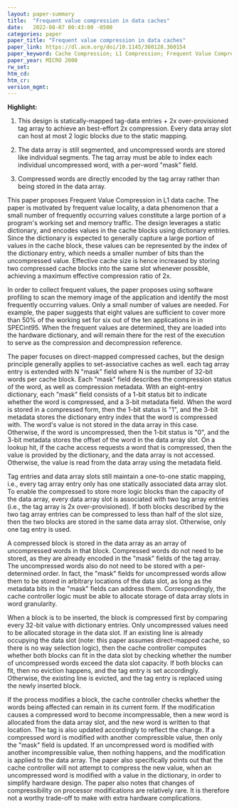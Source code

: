 ```yaml
---
layout: paper-summary
title:  "Frequent value compression in data caches"
date:   2022-08-07 00:43:00 -0500
categories: paper
paper_title: "Frequent value compression in data caches"
paper_link: https://dl.acm.org/doi/10.1145/360128.360154
paper_keyword: Cache Compression; L1 Compression; Frequent Value Compression
paper_year: MICRO 2000
rw_set:
htm_cd:
htm_cr:
version_mgmt:
---
```


**Highlight:**

1. This design is statically-mapped tag-data entries + 2x over-provisioned tag array to achieve an best-effort
2x compression. Every data array slot can host at most 2 logic blocks due to the static mapping.

2. The data array is still segmented, and uncompressed words are stored like individual segments.
The tag array must be able to index each individual uncompressed word, with a per-word "mask" field.

3. Compressed words are directly encoded by the tag array rather than being stored in the data array.

This paper proposes Frequent Value Compression in L1 data cache. The paper is motivated by frequent value locality,
a data phenomenon that a small number of frequently occurring values constitute a large portion of a program's working
set and memory traffic.
The design leverages a static dictionary, and encodes values in the cache blocks using dictionary entries. 
Since the dictionary is expected to generally capture a large portion of values in the 
cache block, these values can be represented by the index of the dictionary entry, which needs a smaller number of bits
than the uncompressed value. 
Effective cache size is hence increased by storing two compressed cache blocks into the same slot whenever possible,
achieving a maximum effective compression ratio of 2x.

In order to collect frequent values, the paper proposes using software profiling to scan the memory image of the 
application and identify the most frequently occurring values.
Only a small number of values are needed. For example, the paper suggests that eight values are sufficient to cover
more than 50% of the working set for six out of the ten applications in in SPECint95.
When the frequent values are determined, they are loaded into the hardware dictionary, and will remain there for the 
rest of the execution to serve as the compression and decompression reference.

The paper focuses on direct-mapped compressed caches, but the design principle generally applies to set-associative
caches as well.
each tag array entry is extended with N "mask" field where N is the number of 32-bit words per cache block.
Each "mask" field describes the compression status of the word, as well as compression metadata.
With an eight-entry dictionary, each "mask" field consists of a 1-bit status bit to indicate whether the word is
compressed, and a 3-bit metadata field.
When the word is stored in a compressed form, then the 1-bit status is "1", and the 3-bit metadata stores 
the dictionary entry index that the word is compressed with. 
The word's value is not stored in the data array in this case.
Otherwise, if the word is uncompressed, then the 1-bit status is "0", and the 3-bit metadata stores the offset
of the word in the data array slot.
On a lookup hit, if the cache access requests a word that is compressed, then the value is provided by the 
dictionary, and the data array is not accessed. Otherwise, the value is read from the data array using the 
metadata field.

Tag entries and data array slots still maintain a one-to-one static mapping, i.e., every tag array entry only has
one statically associated data array slot.
To enable the compressed to store more logic blocks than the capacity of the data array, every data array slot
is associated with two tag array entries (i.e., the tag array is 2x over-provisioned).
If both blocks described by the two tag array entries can be compressed to less than half of the slot size,
then the two blocks are stored in the same data array slot. Otherwise, only one tag entry is used.

A compressed block is stored in the data array as an array of uncompressed words in that block. Compressed 
words do not need to be stored, as they are already encoded in the "mask" fields of the tag array.
The uncompressed words also do not need to be stored with a per-determined order. In fact, the "mask"
fields for uncompressed words allow them to be stored in arbitrary locations of the data slot, 
as long as the metadata bits in the "mask" fields can address them.
Correspondingly, the cache controller logic must be able to allocate storage of data array slots in word granularity.

When a block is to be inserted, the block is compressed first by comparing every 32-bit value with dictionary entries.
Only uncompressed values need to be allocated storage in the data slot.
If an existing line is already occupying the data slot (note: this paper assumes direct-mapped cache, so there is
no way selection logic), then the cache controller computes whether both blocks can fit in the data slot by
checking whether the number of uncompressed words exceed the data slot capacity.
If both blocks can fit, then no eviction happens, and the tag entry is set accordingly. 
Otherwise, the existing line is evicted, and the tag entry is replaced using the newly inserted block.

If the process modifies a block, the cache controller checks whether the words being affected can remain in its
current form. If the modification causes a compressed word to become incompressable, then a new word is 
allocated from the data array slot, and the new word is written to that location. The tag is also updated accordingly
to reflect the change.
If a compressed word is modified with another compressible value, then only the "mask" field is updated.
If an uncompressed word is modified with another incompressible value, then nothing happens, and the 
modification is applied to the data array.
The paper also specifically points out that the cache controller will not attempt to compress the new value, when 
an uncompressed word is modified with a value in the dictionary, in order to simplify hardware design.
The paper also notes that changes of compressibility on processor modifications are relatively rare.
It is therefore not a worthy trade-off to make with extra hardware complications.
